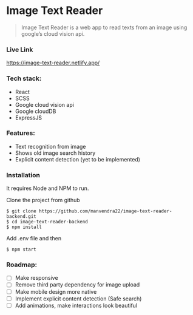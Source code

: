 # Image Text Reader

> Image Text Reader is a web app to read texts from an image using google’s cloud vision api.

### Live Link

https://image-text-reader.netlify.app/

### Tech stack:

- React
- SCSS
- Google cloud vision api
- Google cloudDB
- ExpressJS

### Features:

- Text recognition from image
- Shows old image search history
- Explicit content detection (yet to be implemented)

### Installation

It requires Node and NPM to run.

Clone the project from github

    $ git clone https://github.com/manvendra22/image-text-reader-backend.git
    $ cd image-text-reader-backend
    $ npm install
    
Add .env file and then

    $ npm start

### Roadmap:

 - [ ] Make responsive
 - [ ] Remove third party dependency for image upload
 - [ ] Make mobile design more native
 - [ ] Implement explicit content detection (Safe search)
 - [ ] Add animations, make interactions look beautiful
